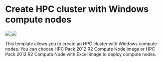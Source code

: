 # Create HPC cluster with Windows compute nodes
<a href="https://portal.azure.com/#create/Microsoft.Template/uri/https%3A%2F%2Fraw.githubusercontent.com%2Fskoporulin%2Fazure-hpc-excel%2Fmaster%2Fazuredeploy.json" target="_blank">
    <img src="http://azuredeploy.net/deploybutton.png"/>
</a>
<a href="http://armviz.io/#/?load=https%3A%2F%2Fraw.githubusercontent.com%2Fskoporulin%2Fazure-hpc-excel%2Fmaster%2Fazuredeploy.json" target="_blank">
    <img src="http://armviz.io/visualizebutton.png"/>
</a>

This template allows you to create an HPC cluster with Windows compute nodes. You can choose HPC Pack 2012 R2 Compute Node image or HPC Pack 2012 R2 Compute Node with Excel image to deploy compute nodes.
